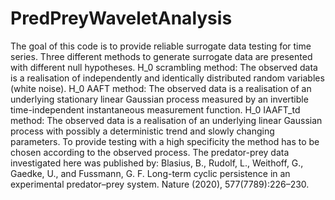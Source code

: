 # PredPreyWaveletAnalysis
The goal of this code is to provide reliable surrogate data testing for time series. 
Three different methods to generate surrogate data are presented with different null hypotheses.
H_0 scrambling method: The observed data is a realisation of independently and identically
distributed random variables (white noise).
H_0 AAFT method: The observed data is a realisation of an underlying stationary linear Gaussian process measured by an invertible time-independent instantaneous measurement function.
H_0 IAAFT_td method: The observed data is a realisation of an underlying linear Gaussian process with possibly a deterministic trend and slowly changing parameters.
To provide testing with a high specificity the method has to be chosen according to the observed process.
The predator-prey data investigated here was published by:
Blasius, B., Rudolf, L., Weithoff, G., Gaedke, U., and Fussmann, G. F. Long-term cyclic persistence in an experimental predator–prey system. Nature (2020), 577(7789):226–230.

